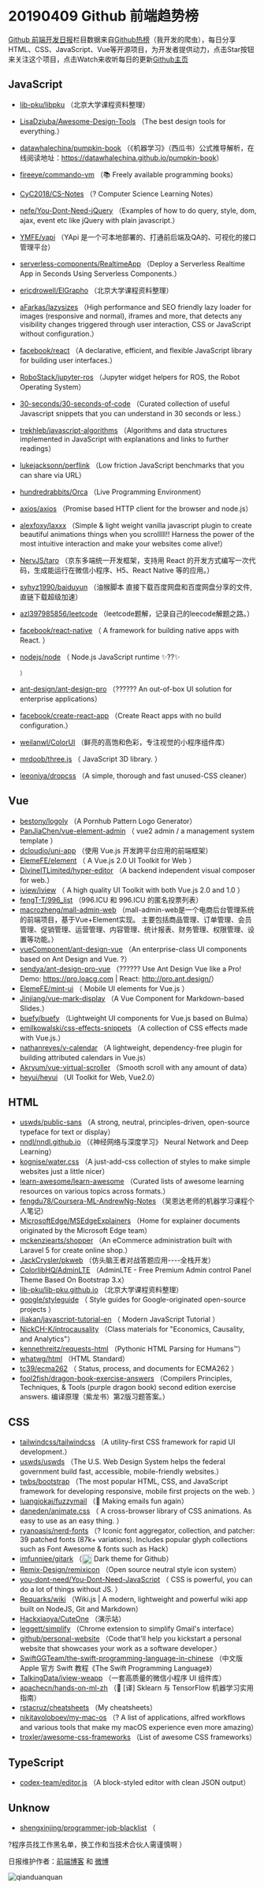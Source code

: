 # 20190409 Github 前端趋势榜

[Github 前端开发日报](http://caibaojian.com/c/news)栏目数据来自[Github热榜](http://news.caibaojian.com/)（我开发的爬虫），每日分享HTML、CSS、JavaScript、Vue等开源项目，为开发者提供动力，点击Star按钮来关注这个项目，点击Watch来收听每日的更新[Github主页](https://github.com/kujian/githubTrending)
## JavaScript

* [lib-pku/libpku](https://github.com/lib-pku/libpku) （北京大学课程资料整理）
* [LisaDziuba/Awesome-Design-Tools](https://github.com/LisaDziuba/Awesome-Design-Tools) （The best design tools for everything.）
* [datawhalechina/pumpkin-book](https://github.com/datawhalechina/pumpkin-book) （《机器学习》（西瓜书）公式推导解析，在线阅读地址：<a href="https://datawhalechina.github.io/pumpkin-book" rel="nofollow">https://datawhalechina.github.io/pumpkin-book</a>）
* [fireeye/commando-vm](https://github.com/fireeye/commando-vm) （&#x1f4da; Freely available programming books）
* [CyC2018/CS-Notes](https://github.com/CyC2018/CS-Notes) （? Computer Science Learning Notes）
* [nefe/You-Dont-Need-jQuery](https://github.com/nefe/You-Dont-Need-jQuery) （Examples of how to do query, style, dom, ajax, event etc like jQuery with plain javascript.）
* [YMFE/yapi](https://github.com/YMFE/yapi) （YApi 是一个可本地部署的、打通前后端及QA的、可视化的接口管理平台）
* [serverless-components/RealtimeApp](https://github.com/serverless-components/RealtimeApp) （Deploy a Serverless Realtime App in Seconds Using Serverless Components.）
* [ericdrowell/ElGrapho](https://github.com/ericdrowell/ElGrapho) （北京大学课程资料整理）
* [aFarkas/lazysizes](https://github.com/aFarkas/lazysizes) （High performance and SEO friendly lazy loader for images (responsive and normal), iframes and more, that detects any visibility changes triggered through user interaction, CSS or JavaScript without configuration.）
* [facebook/react](https://github.com/facebook/react) （A declarative, efficient, and flexible JavaScript library for building user interfaces.）
* [RoboStack/jupyter-ros](https://github.com/RoboStack/jupyter-ros) （Jupyter widget helpers for ROS, the Robot Operating System）
* [30-seconds/30-seconds-of-code](https://github.com/30-seconds/30-seconds-of-code) （Curated collection of useful Javascript snippets that you can understand in 30 seconds or less.）
* [trekhleb/javascript-algorithms](https://github.com/trekhleb/javascript-algorithms) （Algorithms and data structures implemented in JavaScript with explanations and links to further readings）
* [lukejacksonn/perflink](https://github.com/lukejacksonn/perflink) （Low friction JavaScript benchmarks that you can share via URL）
* [hundredrabbits/Orca](https://github.com/hundredrabbits/Orca) （Live Programming Environment）
* [axios/axios](https://github.com/axios/axios) （Promise based HTTP client for the browser and node.js）
* [alexfoxy/laxxx](https://github.com/alexfoxy/laxxx) （Simple &amp; light weight vanilla javascript plugin to create beautiful animations things when you scrolllll!! Harness the power of the most intuitive interaction and make your websites come alive!）
* [NervJS/taro](https://github.com/NervJS/taro) （京东多端统一开发框架，支持用 React 的开发方式编写一次代码，生成能运行在微信小程序、H5、React Native 等的应用。）
* [syhyz1990/baiduyun](https://github.com/syhyz1990/baiduyun) （油猴脚本 直接下载百度网盘和百度网盘分享的文件,直链下载超级加速）
* [azl397985856/leetcode](https://github.com/azl397985856/leetcode) （leetcode题解，记录自己的leecode解题之路。）
* [facebook/react-native](https://github.com/facebook/react) （
        A framework for building native apps with React.
      ）
* [nodejs/node](https://github.com/nodejs/node) （
        Node.js JavaScript runtime ✨??✨

      ）
* [ant-design/ant-design-pro](https://github.com/ant-design/ant-design-pro) （??‍???‍? An out-of-box UI solution for enterprise applications）
* [facebook/create-react-app](https://github.com/facebook/create-react-app) （Create React apps with no build configuration.）
* [weilanwl/ColorUI](https://github.com/weilanwl/ColorUI) （鲜亮的高饱和色彩，专注视觉的小程序组件库）
* [mrdoob/three.js](https://github.com/mrdoob/three.js) （
        JavaScript 3D library.
      ）
* [leeoniya/dropcss](https://github.com/leeoniya/dropcss) （A simple, thorough and fast unused-CSS cleaner）

## Vue

* [bestony/logoly](https://github.com/bestony/logoly) （A Pornhub Pattern Logo Generator）
* [PanJiaChen/vue-element-admin](https://github.com/PanJiaChen/vue-element-admin) （
        vue2 admin / a management system template
      ）
* [dcloudio/uni-app](https://github.com/dcloudio/uni-app) （使用 Vue.js 开发跨平台应用的前端框架）
* [ElemeFE/element](https://github.com/ElemeFE/element) （
        A Vue.js 2.0 UI Toolkit for Web
      ）
* [DivineITLimited/hyper-editor](https://github.com/DivineITLimited/hyper-editor) （A backend independent visual composer for web.）
* [iview/iview](https://github.com/iview/iview) （
        A high quality UI Toolkit with both Vue.js 2.0 and 1.0
      ）
* [fengT-T/996_list](https://github.com/fengT-T/996_list) （996.ICU 和 996.ICU 的匿名投票列表）
* [macrozheng/mall-admin-web](https://github.com/macrozheng/mall-admin-web) （mall-admin-web是一个电商后台管理系统的前端项目，基于Vue+Element实现。 主要包括商品管理、订单管理、会员管理、促销管理、运营管理、内容管理、统计报表、财务管理、权限管理、设置等功能。）
* [vueComponent/ant-design-vue](https://github.com/vueComponent/ant-design-vue) （An enterprise-class UI components based on Ant Design and Vue. ?）
* [sendya/ant-design-pro-vue](https://github.com/sendya/ant-design-pro-vue) （??‍???‍? Use Ant Design Vue like a Pro! Demo: <a href="https://pro.loacg.com" rel="nofollow">https://pro.loacg.com</a> | React: <a href="http://pro.ant.design/" rel="nofollow">http://pro.ant.design/</a>）
* [ElemeFE/mint-ui](https://github.com/ElemeFE/mint-ui) （
        Mobile UI elements for Vue.js
      ）
* [Jinjiang/vue-mark-display](https://github.com/Jinjiang/vue-mark-display) （A Vue Component for Markdown-based Slides.）
* [buefy/buefy](https://github.com/buefy/buefy) （Lightweight UI components for Vue.js based on Bulma）
* [emilkowalski/css-effects-snippets](https://github.com/emilkowalski/css-effects-snippets) （A collection of CSS effects made with Vue.js.）
* [nathanreyes/v-calendar](https://github.com/nathanreyes/v-calendar) （A lightweight, dependency-free plugin for building attributed calendars in Vue.js）
* [Akryum/vue-virtual-scroller](https://github.com/Akryum/vue-virtual-scroller) （Smooth scroll with any amount of data）
* [heyui/heyui](https://github.com/heyui/heyui) （UI Toolkit for Web, Vue2.0）

## HTML

* [uswds/public-sans](https://github.com/uswds/public-sans) （A strong, neutral, principles-driven, open-source typeface for text or display）
* [nndl/nndl.github.io](https://github.com/nndl/nndl.github.io) （《神经网络与深度学习》 Neural Network and Deep Learning）
* [kognise/water.css](https://github.com/kognise/water.css) （A just-add-css collection of styles to make simple websites just a little nicer）
* [learn-awesome/learn-awesome](https://github.com/learn-awesome/learn-awesome) （Curated lists of awesome learning resources on various topics across formats.）
* [fengdu78/Coursera-ML-AndrewNg-Notes](https://github.com/fengdu78/Coursera-ML-AndrewNg-Notes) （吴恩达老师的机器学习课程个人笔记）
* [MicrosoftEdge/MSEdgeExplainers](https://github.com/MicrosoftEdge/MSEdgeExplainers) （Home for explainer documents originated by the Microsoft Edge team）
* [mckenziearts/shopper](https://github.com/mckenziearts/shopper) （An eCommerce administration built with Laravel 5 for create online shop.）
* [JackCrysler/pkweb](https://github.com/JackCrysler/pkweb) （仿头脑王者对战答题应用----全栈开发）
* [ColorlibHQ/AdminLTE](https://github.com/ColorlibHQ/AdminLTE) （AdminLTE - Free Premium Admin control Panel Theme Based On Bootstrap 3.x）
* [lib-pku/lib-pku.github.io](https://github.com/lib-pku/lib-pku.github.io) （北京大学课程资料整理）
* [google/styleguide](https://github.com/google/styleguide) （
        Style guides for Google-originated open-source projects
      ）
* [iliakan/javascript-tutorial-en](https://github.com/iliakan/javascript-tutorial-en) （
        Modern JavaScript Tutorial 
      ）
* [NickCH-K/introcausality](https://github.com/NickCH-K/introcausality) （Class materials for "Economics, Causality, and Analytics"）
* [kennethreitz/requests-html](https://github.com/kennethreitz/requests-html) （Pythonic HTML Parsing for Humans™）
* [whatwg/html](https://github.com/whatwg/html) （HTML Standard）
* [tc39/ecma262](https://github.com/tc39/ecma262) （
        Status, process, and documents for ECMA262
      ）
* [fool2fish/dragon-book-exercise-answers](https://github.com/fool2fish/dragon-book-exercise-answers) （Compilers Principles, Techniques, &amp; Tools (purple dragon book) second edition exercise answers. 编译原理（紫龙书）第2版习题答案。）

## CSS

* [tailwindcss/tailwindcss](https://github.com/tailwindcss/tailwindcss) （A utility-first CSS framework for rapid UI development.）
* [uswds/uswds](https://github.com/uswds/uswds) （The U.S. Web Design System helps the federal government build fast, accessible, mobile-friendly websites.）
* [twbs/bootstrap](https://github.com/twbs/bootstrap) （The most popular HTML, CSS, and JavaScript framework for developing responsive, mobile first projects on the web.
      ）
* [luangjokaj/fuzzymail](https://github.com/luangjokaj/fuzzymail) （&#x1f4e8; Making emails fun again）
* [daneden/animate.css](https://github.com/daneden/animate.css) （
        A cross-browser library of CSS animations. As easy to use as an easy thing.
      ）
* [ryanoasis/nerd-fonts](https://github.com/ryanoasis/nerd-fonts) （? Iconic font aggregator, collection, and patcher: 39 patched fonts (87k+ variations). Includes popular glyph collections such as Font Awesome &amp; fonts such as Hack）
* [imfunniee/gitark](https://github.com/imfunniee/gitark) （<img class="emoji" title=":octocat:" alt=":octocat:" src="https://github.githubassets.com/images/icons/emoji/octocat.png" height="20" width="20" align="absmiddle"> Dark theme for Github）
* [Remix-Design/remixicon](https://github.com/Remix-Design/remixicon) （Open source neutral style icon system）
* [you-dont-need/You-Dont-Need-JavaScript](https://github.com/you-dont-need/You-Dont-Need-JavaScript) （
        CSS is powerful, you can do a lot of things without JS.
      ）
* [Requarks/wiki](https://github.com/Requarks/wiki) （Wiki.js | A modern, lightweight and powerful wiki app built on NodeJS, Git and Markdown）
* [Hackxiaoya/CuteOne](https://github.com/Hackxiaoya/CuteOne) （演示站）
* [leggett/simplify](https://github.com/leggett/simplify) （Chrome extension to simplify Gmail's interface）
* [github/personal-website](https://github.com/github/personal-website) （Code that'll help you kickstart a personal website that showcases your work as a software developer.）
* [SwiftGGTeam/the-swift-programming-language-in-chinese](https://github.com/SwiftGGTeam/the-swift-programming-language-in-chinese) （中文版 Apple 官方 Swift 教程《The Swift Programming Language》）
* [TalkingData/iview-weapp](https://github.com/TalkingData/iview-weapp) （一套高质量的微信小程序 UI 组件库）
* [apachecn/hands-on-ml-zh](https://github.com/apachecn/hands-on-ml-zh) （&#x1f4d6; [译] Sklearn 与 TensorFlow 机器学习实用指南）
* [rstacruz/cheatsheets](https://github.com/rstacruz/cheatsheets) （My cheatsheets）
* [nikitavoloboev/my-mac-os](https://github.com/nikitavoloboev/my-mac-os) （? A list of applications, alfred workflows and various tools that make my macOS experience even more amazing）
* [troxler/awesome-css-frameworks](https://github.com/troxler/awesome-css-frameworks) （List of awesome CSS frameworks）

## TypeScript

* [codex-team/editor.js](https://github.com/codex-team/editor.js) （A block-styled editor with clean JSON output）

## Unknow

* [shengxinjing/programmer-job-blacklist](https://github.com/shengxinjing/programmer-job-blacklist) （
        
?程序员找工作黑名单，换工作和当技术合伙人需谨慎啊
      ）


日报维护作者：[前端博客](http://caibaojian.com/) 和 [微博](http://caibaojian.com/go/weibo)

![qianduanquan](https://user-images.githubusercontent.com/3055447/38468989-651132ac-3b80-11e8-8e6b-15122322a9d7.png)